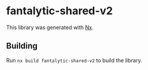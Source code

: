 # fantalytic-shared-v2

This library was generated with [Nx](https://nx.dev).

## Building

Run `nx build fantalytic-shared-v2` to build the library.

